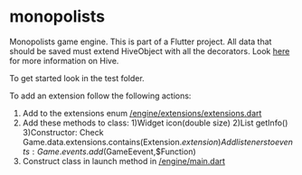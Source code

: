 # monopolists
Monopolists game engine.
This is part of a Flutter project.
All data that should be saved must extend HiveObject with all the decorators.
Look [here](https://docs.hivedb.dev/#/custom-objects/type_adapters) for more information on Hive.

To get started look in the test folder.

To add an extension follow the following actions:
  1) Add to the extensions enum [/engine/extensions/extensions.dart](./engine/extensions/extensions.dart)
  2) Add these methods to class:
    1)Widget icon(double size)
    2)List<Info> getInfo()
    3)Constructor: Check Game.data.extensions.contains(Extension.$extension)
      Add listeners to events: Game.events.add($GameEevent,$Function)
  3) Construct class in launch method in [/engine/main.dart](./engine/main.dart)
